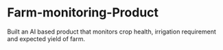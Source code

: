 # Farm-monitoring-Product
Built an AI based product that monitors crop health, irrigation requirement and expected yield of farm.
